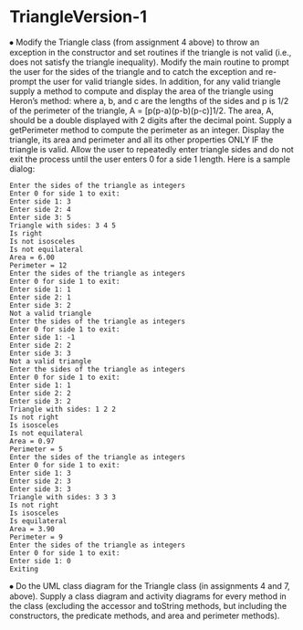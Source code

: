 # TriangleVersion-1

⦁	Modify the Triangle class (from assignment 4 above) to throw an exception in the constructor and set routines if the triangle is not valid (i.e., does not satisfy the triangle inequality). Modify the main routine to prompt the user for the sides of the triangle and to catch the exception and re-prompt the user for valid triangle sides. 
In addition, for any valid triangle supply a method to compute and display the area of the triangle using Heron’s method: where a, b, and c are the lengths of the sides and p is 1/2 of the perimeter of the triangle, A = [p(p-a)(p-b)(p-c)]1/2. The area, A, should be a double displayed with 2 digits after the decimal point. Supply a getPerimeter method to compute the perimeter as an integer.
Display the triangle, its area and perimeter and all its other properties ONLY IF the triangle is valid.  Allow the user to repeatedly enter triangle sides and do not exit the process until the user enters 0 for a side 1 length. Here is a sample dialog:



    Enter the sides of the triangle as integers
    Enter 0 for side 1 to exit:
    Enter side 1: 3
    Enter side 2: 4
    Enter side 3: 5
    Triangle with sides: 3 4 5
    Is right
    Is not isosceles
    Is not equilateral
    Area = 6.00
    Perimeter = 12
    Enter the sides of the triangle as integers
    Enter 0 for side 1 to exit:
    Enter side 1: 1
    Enter side 2: 1
    Enter side 3: 2
    Not a valid triangle
    Enter the sides of the triangle as integers
    Enter 0 for side 1 to exit:
    Enter side 1: -1
    Enter side 2: 2
    Enter side 3: 3
    Not a valid triangle
    Enter the sides of the triangle as integers
    Enter 0 for side 1 to exit:
    Enter side 1: 1
    Enter side 2: 2
    Enter side 3: 2
    Triangle with sides: 1 2 2
    Is not right
    Is isosceles
    Is not equilateral
    Area = 0.97
    Perimeter = 5
    Enter the sides of the triangle as integers
    Enter 0 for side 1 to exit:
    Enter side 1: 3
    Enter side 2: 3
    Enter side 3: 3
    Triangle with sides: 3 3 3
    Is not right
    Is isosceles
    Is equilateral
    Area = 3.90
    Perimeter = 9
    Enter the sides of the triangle as integers
    Enter 0 for side 1 to exit:
    Enter side 1: 0
    Exiting



⦁	Do the UML class diagram for the Triangle class (in assignments 4 and 7, above). Supply a class diagram and activity diagrams for every method in the class (excluding the accessor and toString methods, but including the constructors, the predicate methods, and area and perimeter methods).
